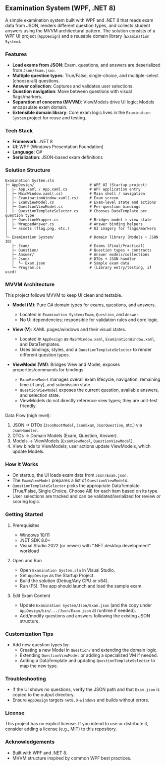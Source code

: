 ## Examination System (WPF, .NET 8)

A simple examination system built with WPF and .NET 8 that reads exam data from JSON, renders different question types, and collects student answers using the MVVM architectural pattern. The solution consists of a WPF UI project (`AppDesign`) and a reusable domain library (`Examination System`).

### Features
- **Load exams from JSON**: Exam, questions, and answers are deserialized from `Json/Exam.json`.
- **Multiple question types**: True/False, single-choice, and multiple-select (choose-all) questions.
- **Answer collection**: Captures and validates user selections.
- **Question navigation**: Move between questions with visual flags/markers.
- **Separation of concerns (MVVM)**: ViewModels drive UI logic; Models encapsulate exam domain.
- **Extensible domain library**: Core exam logic lives in the `Examination System` project for reuse and testing.

### Tech Stack
- **Framework**: .NET 8
- **UI**: WPF (Windows Presentation Foundation)
- **Language**: C#
- **Serialization**: JSON-based exam definitions

### Solution Structure
```
Examination System.sln
├─ AppDesign/                         # WPF UI (Startup project)
│  ├─ App.xaml / App.xaml.cs          # WPF application entry
│  ├─ MainWindow.xaml(.cs)            # Main shell / navigation
│  ├─ ExaminationWindow.xaml(.cs)     # Exam screen
│  ├─ ExamViewModel.cs                # Exam-level state and actions
│  ├─ QuestionViewModel.cs            # Per-question bindings
│  ├─ QuestionTemplateSelector.cs     # Chooses DataTemplate per question type
│  ├─ QuestionWrapper.cs              # Bridges model ↔ view state
│  ├─ WrappedAnswer.cs                # Answer binding helpers
│  └─ assets (flag.png, etc.)         # UI imagery for flags/markers
│
└─ Examination System/                # Domain library (Models + JSON IO)
   ├─ Exam/                           # Exams (Final/Practical)
   ├─ Question/                       # Question types + contracts
   ├─ Answer/                         # Answer models/collections
   ├─ Json/                           # DTOs + JSON handler
   │  └─ Exam.json                    # Sample exam data
   └─ Program.cs                      # (Library entry/testing, if used)
```

### MVVM Architecture
This project follows MVVM to keep UI clean and testable.

- **Model (M)**: Pure C# domain types for exams, questions, and answers.
  - Located in `Examination System/Exam`, `Question`, and `Answer`.
  - No UI dependencies; responsible for validation rules and core logic.

- **View (V)**: XAML pages/windows and their visual states.
  - Located in `AppDesign` as `MainWindow.xaml`, `ExaminationWindow.xaml`, and DataTemplates.
  - Uses bindings, styles, and a `QuestionTemplateSelector` to render different question types.

- **ViewModel (VM)**: Bridges View and Model; exposes properties/commands for bindings.
  - `ExamViewModel` manages overall exam lifecycle, navigation, remaining time (if any), and submission state.
  - `QuestionViewModel` exposes the current question, available answers, and selection state.
  - ViewModels do not directly reference view types; they are unit-test friendly.

Data Flow (high level):
1) JSON → DTOs (`JsonRootModel`, `JsonExam`, `JsonQuestion`, etc.) via `JsonHandler`.
2) DTOs → Domain Models (Exam, Question, Answer).
3) Models → ViewModels (`ExamViewModel`, `QuestionViewModel`).
4) View binds to ViewModels; user actions update ViewModels, which update Models.

### How It Works
- On startup, the UI loads exam data from `Json/Exam.json`.
- The `ExamViewModel` prepares a list of `QuestionViewModel`s.
- `QuestionTemplateSelector` picks the appropriate DataTemplate (True/False, Single Choice, Choose All) for each item based on its type.
- User selections are tracked and can be validated/serialized for review or scoring logic.

### Getting Started
1) Prerequisites
   - Windows 10/11
   - .NET SDK 8.0+
   - Visual Studio 2022 (or newer) with “.NET desktop development” workload

2) Open and Run
   - Open `Examination System.sln` in Visual Studio.
   - Set `AppDesign` as the Startup Project.
   - Build the solution (Debug/Any CPU or x64).
   - Run (F5). The app should launch and load the sample exam.

3) Edit Exam Content
   - Update `Examination System/Json/Exam.json` (and the copy under `AppDesign/bin/.../Json/Exam.json` at runtime if needed).
   - Add/modify questions and answers following the existing JSON structure.

### Customization Tips
- Add new question types by:
  - Creating a new Model in `Question/` and extending the domain logic.
  - Extending `QuestionViewModel` or adding a specialized VM if needed.
  - Adding a DataTemplate and updating `QuestionTemplateSelector` to map the new type.

### Troubleshooting
- If the UI shows no questions, verify the JSON path and that `Exam.json` is copied to the output directory.
- Ensure `AppDesign` targets `net8.0-windows` and builds without errors.

### License
This project has no explicit license. If you intend to use or distribute it, consider adding a license (e.g., MIT) to this repository.

### Acknowledgements
- Built with WPF and .NET 8.
- MVVM structure inspired by common WPF best practices.
